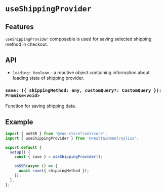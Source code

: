 # `useShippingProvider`

## Features

`useShippingProvider` composable is used for saving selected shipping method in checkout.

## API

- `loading: boolean` - a reactive object containing information about loading state of shipping provider.

### `save: ({ shippingMethod: any, customQuery?: CustomQuery }): Promise<void>`

Function for saving shipping data.

## Example

```js
import { onSSR } from '@vue-storefront/core';
import { useShippingProvider } from '@realtainment/sylius';

export default {
  setup() {
    const { save } = useShippingProvider();

    onSSR(async () => {
      await save({ shippingMethod });
    });
  },
};
```
